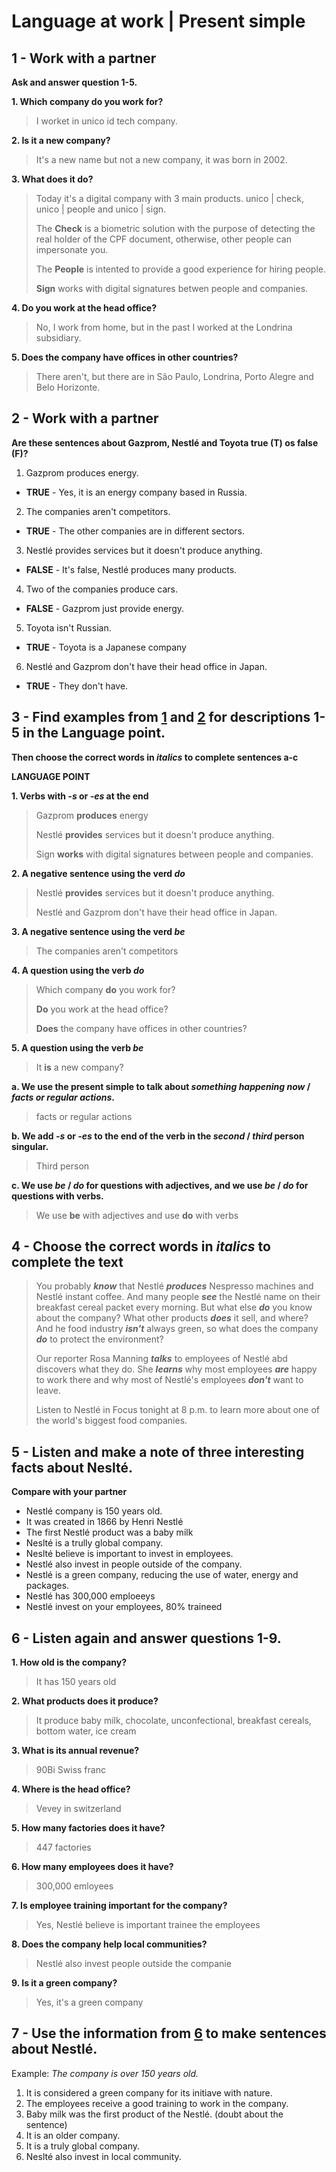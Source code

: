 # Language at work | Present simple

## 1 - Work with a partner

**Ask and answer question 1-5.**

**1. Which company do you work for?**
> I worket in unico id tech company.

**2. Is it a new company?**
> It's a new name but not a new company, it was born in 2002.

**3. What does it do?**
> Today it's a digital company with 3 main products. unico | check, unico | people and unico | sign.
>
> The **Check** is a biometric solution with the purpose of detecting the real holder of the CPF document, otherwise, other people can impersonate you.
>
> The **People** is intented to provide a good experience for hiring people.
>
> **Sign** works with digital signatures betwen people and companies.

**4. Do you work at the head office?**
> No, I work from home, but in the past I worked at the Londrina subsidiary.

**5. Does the company have offices in other countries?**
> There aren't, but there are in São Paulo, Londrina, Porto Alegre and Belo Horizonte.

## 2 - Work with a partner

**Are these sentences about Gazprom, Nestlé and Toyota true (T) os false (F)?**

1. Gazprom produces energy.
  - **TRUE** - Yes, it is an energy company based in Russia.
2. The companies aren't competitors.
  - **TRUE** - The other companies are in different sectors.
3. Nestlé provides services but it doesn't produce anything.
  - **FALSE** - It's false, Nestlé produces many products.
4. Two of the companies produce cars.
  - **FALSE** - Gazprom just provide energy.
5. Toyota isn't Russian.
  - **TRUE** - Toyota is a Japanese company
6. Nestlé and Gazprom don't have their head office in Japan.
  - **TRUE** - They don't have.

## 3 - Find examples from [1](#1---work-with-a-partner) and [2](#2---work-with-a-partner) for descriptions 1-5 in the Language point.

**Then choose the correct words in *italics* to complete sentences a-c**

**LANGUAGE POINT**

**1. Verbs with *-s* or *-es* at the end**
> Gazprom **produces** energy
>
> Nestlé **provides** services but it doesn't produce anything.
>
> Sign **works** with digital signatures between people and companies. 

**2. A negative sentence using the verd *do***
> Nestlé **provides** services but it doesn't produce anything.
>
> Nestlé and Gazprom don't have their head office in Japan.

**3. A negative sentence using the verd *be***
> The companies aren't competitors

**4. A question using the verb *do***
> Which company **do** you work for?
> 
> **Do** you work at the head office?
> 
> **Does** the company have offices in other countries?

**5. A question using the verb *be***
> It **is** a new company?

**a. We use the present simple to talk about *something happening now* / *facts or regular actions*.**
> facts or regular actions

**b. We add *-s* or *-es* to the end of the verb in the *second* / *third* person singular.**
> Third person

**c. We use *be* / *do* for questions with adjectives, and we use *be* / *do* for questions with verbs.**
> We use **be** with adjectives and use **do** with verbs

## 4 - Choose the correct words in *italics* to complete the text

> You probably ***know*** that Nestlé ***produces*** Nespresso machines and Nestlé instant coffee. And many people ***see*** the Nestlé name on their breakfast cereal packet every morning. But what else ***do*** you know about the company? What other products ***does*** it sell, and where? And he food industry ***isn't*** always green, so what does the company ***do*** to protect the environment?
>
> Our reporter Rosa Manning ***talks*** to employees of Nestlé abd discovers what they do. She ***learns*** why most employees ***are*** happy to work there and why most of Nestlé's employees ***don't*** want to leave.
>
> Listen to Nestlé in Focus tonight at 8 p.m. to learn more about one of the world's biggest food companies.


## 5 - Listen and make a note of three interesting facts about Neslté.

**Compare with your partner**

- Nestlé company is 150 years old.
- It was created in 1866 by Henri Nestlé
- The first Nestlé product was a baby milk
- Neslté is a trully global company.
- Neslté believe is important to invest in employees.
- Nestlé also invest in people outside of the company.
- Nestlé is a green company, reducing the use of water, energy and packages.
- Nestlé has 300,000 emploeeys
- Nestlé invest on your employees, 80% traineed
## 6 - Listen again and answer questions 1-9.

**1. How old is the company?**
> It has 150 years old

**2. What products does it produce?**
> It produce baby milk, chocolate, unconfectional, breakfast cereals, bottom water, ice cream

**3. What is its annual revenue?**
> 90Bi Swiss franc

**4. Where is the head office?**
> Vevey in switzerland

**5. How many factories does it have?**
> 447 factories

**6. How many employees does it have?**
> 300,000 emloyees

**7. Is employee training important for the company?**
> Yes, Nestlé believe is important trainee the employees 

**8. Does the company help local communities?**
> Nestlé also invest people outside the companie

**9. Is it a green company?**
> Yes, it's a green company

## 7 - Use the information from [6](#6---listen-again-and-answer-questions-1-9) to make sentences about Nestlé.

Example: *The company is over 150 years old.*

1. It is considered a green company for its initiave with nature.
1. The employees receive a good training to work in the company.
1. Baby milk was the first product of the Nestlé. (doubt about the sentence)
1. It is an older company.
1. It is a truly global company.
1. Neslté also invest in local community.